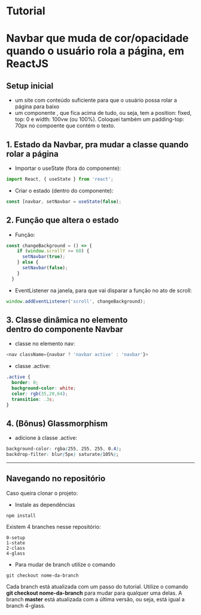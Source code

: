 # Tutorial
# Navbar que muda de cor/opacidade quando o usuário rola a página, em ReactJS

## Setup inicial
- um site com conteúdo suficiente para que o usuário possa rolar a página para baixo 
- um componente <Navbar>, que fica acima de tudo, ou seja, tem a position: fixed, top: 0 e width: 100vw (ou 100%). Coloquei também um padding-top: 70px no compoente que contém o texto.

## 1. Estado da Navbar, pra mudar a classe quando rolar a página
- Importar o useState (fora do componente):
```JavaScript
import React, { useState } from 'react';
```
- Criar o estado (dentro do componente):
```JavaScript
const [navbar, setNavbar = useState(false);
```

## 2. Função que altera o estado
- Função:
```JavaScript
const changeBackground = () => {
    if (window.scrollY >= 60) {
      setNavbar(true);
    } else {
      setNavbar(false);
    }
  }
```
 - EventListener na janela, para que vai disparar a função no ato de scroll:
 ```JavaScript
 window.addEventListener('scroll', changeBackground);
 ```

## 3. Classe dinâmica no elemento <nav> dentro do componente Navbar
- classe no elemento nav:
```JavaScript
<nav className={navbar ? 'navbar active' : 'navbar'}>
```
- classe .active:
```CSS
.active {
  border: 0;
  background-color: white;
  color: rgb(35,20,64);
  transition: .3s;
}
```

## 4. (Bônus) Glassmorphism
- adicione à classe .active:
```CSS
background-color: rgba(255, 255, 255, 0.4);
backdrop-filter: blur(5px) saturate(105%);
```

---
## Navegando no repositório
Caso queira clonar o projeto:

- Instale as dependências
```
npm install
```

Existem 4 branches nesse repositório: 
```
0-setup
1-state
2-class
4-glass
```
- Para mudar de branch utilize o comando
```
git checkout nome-da-branch
```

Cada branch está atualizada com um passo do tutorial. Utilize o comando <strong>git checkout nome-da-branch</strong> para mudar para qualquer uma delas. A branch <strong>master</strong> está atualizada com a última versão, ou seja, está igual a branch 4-glass.
